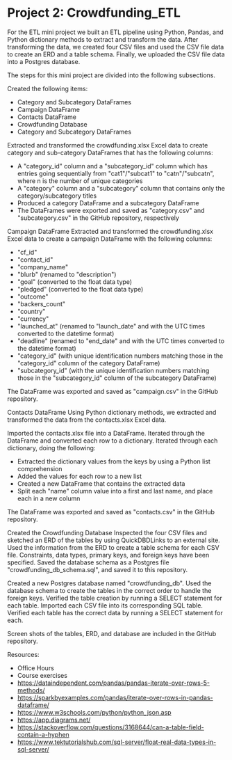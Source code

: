# Project 2: Crowdfunding_ETL


For the ETL mini project we built an ETL pipeline using Python, Pandas, and Python dictionary methods to extract and transform the data. After transforming the data, we created four CSV files and used the CSV file data to create an ERD and a table schema. Finally, we uploaded the CSV file data into a Postgres database.


The steps for this mini project are divided into the following subsections.

Created the following items:
- Category and Subcategory DataFrames
- Campaign DataFrame
- Contacts DataFrame
- Crowdfunding Database
- Category and Subcategory DataFrames


Extracted and transformed the crowdfunding.xlsx Excel data to create category and sub-category DataFrames that has the following columns:
- A "category_id" column and a "subcategory_id" column which has entries going sequentially from "cat1"/"subcat1" to "catn"/"subcatn", where n is the number of unique categories
- A "category" column and a "subcategory" column that contains only the category/subcategory titles
- Produced a category DataFrame and a subcategory DataFrame
- The DataFrames were exported and saved as "category.csv" and "subcategory.csv" in the GitHub repository, respectively

Campaign DataFrame
Extracted and transformed the crowdfunding.xlsx Excel data to create a campaign DataFrame with the following columns:
- "cf_id" 
- "contact_id" 
- "company_name" 
- "blurb" (renamed to "description")
- "goal" (converted to the float data type)
- "pledged" (converted to the float data type)
- "outcome" 
- "backers_count" 
- "country" 
- "currency" 
- "launched_at" (renamed to "launch_date" and with the UTC times converted to the datetime format)
- "deadline" (renamed to "end_date" and with the UTC times converted to the datetime format)
- "category_id" (with unique identification numbers matching those in the "category_id" column of the category DataFrame)
- "subcategory_id" (with the unique identification numbers matching those in the "subcategory_id" column of the subcategory DataFrame)

The DataFrame was exported and saved as "campaign.csv" in the GitHub repository.


Contacts DataFrame
Using Python dictionary methods, we extracted and transformed the data from the contacts.xlsx Excel data.

Imported the contacts.xlsx file into a DataFrame.
Iterated through the DataFrame and converted each row to a dictionary.
Iterated through each dictionary, doing the following:
- Extracted the dictionary values from the keys by using a Python list comprehension
- Added the values for each row to a new list
- Created a new DataFrame that contains the extracted data
- Split each "name" column value into a first and last name, and place each in a new column

The DataFrame was exported and saved as "contacts.csv" in the GitHub repository.


Created the Crowdfunding Database
Inspected the four CSV files and sketched an ERD of the tables by using QuickDBDLinks to an external site.
Used the information from the ERD to create a table schema for each CSV file.
Constraints, data types, primary keys, and foreign keys have been specified.
Saved the database schema as a Postgres file "crowdfunding_db_schema.sql", and saved it to this repository.

Created a new Postgres database named "crowdfunding_db".
Used the database schema to create the tables in the correct order to handle the foreign keys.
Verified the table creation by running a SELECT statement for each table.
Imported each CSV file into its corresponding SQL table.
Verified each table has the correct data by running a SELECT statement for each.

Screen shots of the tables, ERD, and database are included in the GitHub repository.


Resources:
- Office Hours
- Course exercises
- https://dataindependent.com/pandas/pandas-iterate-over-rows-5-methods/
- https://sparkbyexamples.com/pandas/iterate-over-rows-in-pandas-dataframe/
- https://www.w3schools.com/python/python_json.asp
- https://app.diagrams.net/
- https://stackoverflow.com/questions/3168644/can-a-table-field-contain-a-hyphen
- https://www.tektutorialshub.com/sql-server/float-real-data-types-in-sql-server/
